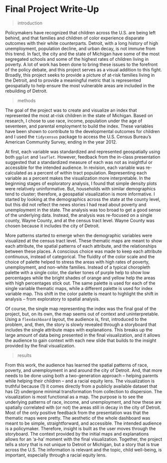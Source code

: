 Final Project Write-Up
================

> introduction

Policymakers have recognized that children across the U.S. are being left behind, and that families and children of color experience disparate outcomes with their white counterparts. Detroit, with a long history of high unemployment, population decline, and urban decay, is not immune from this trend. In fact, the city and the state of Michigan have some of the most segregated schools and some of the highest rates of children living in poverty. A lot of work has been done to bring these issues to the forefront of the policy debate, and this project serves as a visual addition to this fight. Broadly, this project seeks to provide a picture of at-risk families living in the Detroit, and to provide a meaningful metric that is represented geospatially to help ensure the most vulnerable areas are included in the rebuilding of Detroit.

> methods

The goal of the project was to create and visualize an index that represented the most at-risk children in the state of Michigan. Based on research, I chose to use race, income, population under the age of seventeen, and parental employment to build the index. These variables have been shown to contribute to the developmental outcomes for children and I used the `tidycensus` package to access the U.S. Census Bureau’s American Community Survey, ending in the year 2012.

At first, each variable was standardized and represented geospatially using both `ggplot` and `leaflet`. However, feedback from the in-class presentation suggested that a standardized measure of each was not as insightful or accessible for the intended audience. In revision, each variable was re-calculated as a percent of within tract population. Representing each variable as a percent makes the visualization more interpretable. In the beginning stages of exploratory analysis, I found that simple density plots were relatively uninformative. But, households with similar demographics tend to cluster; therefore, a geospatial visualization is more informative. I started by looking at the demographics across the state at the county level, but this did not reflect the news stories I had read about poverty and unemployment in the state. The analysis was too broad to get a good sense of the underlying data. Instead, the analysis was re-focused on a single county, Wayne County, and at the census tract level. Wayne County was chosen because it includes the city of Detroit.

More patterns started to emerge when the demographic variables were visualized at the census tract level. These thematic maps are meant to show each attribute, the spatial patterns of each attribute, and the relationships between these places. A conscious choice was made to keep each attribute continuous, instead of categorical. The fluidity of the color scale and the choice of palette helped to stress the areas with high rates of poverty, unemployment, and non-white families. Instead of a typical choropleth palette with a single color, the darker tones of purple help to show low percentages while the bright shades of orange and yellow help the areas with high percentages stick out. The same palette is used for each of the single variable thematic maps, while a different palette is used for index variable map. This shift in the color palette is meant to highlight the shift in analysis – from exploratory to spatial analysis.

Of course, the single map representing the index was the final goal of the project, but, on its own, the map seems out of context and uninterpretable. Using a `flexdashboard` layout, the audience is, first, introduced to the problem, and, then, the story is slowly revealed through a storyboard that includes the single attribute maps with explanations. This breaks up the large amount of data being presented in the final visualization, and it allows the audience to gain context with each new slide that builds to the insight provided by the final visualization.

> results

From this work, the audience has learned the spatial patterns of race, poverty, and unemployment in and around the city of Detroit. And, that more needs to be done using both a two-generation approach – helping parents while helping their children – and a racial equity lens. The visualization is truthful because (1) it comes directly from a publicly available dataset that has (2) undergone minimal transformation from collection to dispersion. The visualization is most functional as a map. The purpose is to see the underlying patterns of race, income, and unemployment, and how these are spatially correlated with (or not) the areas still in decay in the city of Detroit. Most of the only positive feedback from the presentation was that the thematic maps were pretty. The aesthetic of the whole dashboard was meant to be simple, straightforward, and accessible. The intended audience is a policymaker. Therefore, insight is built as the user moves through the storyboard. The context provided by the initial maps and explanations allows for an ‘a-ha’ moment with the final visualization. Together, the project tells a story that is not unique to Detroit or Michigan, but a story that is true across the U.S. The information is relevant and the topic, child well-being, is important, especially through a racial equity lens.
